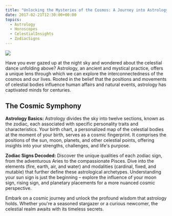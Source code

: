 ```yaml
---
title: "Unlocking the Mysteries of the Cosmos: A Journey into Astrology"
date: 2017-02-21T12:30:00+00:00
topics:
  - Astrology
  - Horoscopes
  - CelestialInsights
  - ZodiacSigns
---
```


![](/media/viva-luna-studios-r_-onuwuWAU-unsplash.jpg)

Have you ever gazed up at the night sky and wondered about the celestial dance unfolding above? Astrology, an ancient and mystical practice, offers a unique lens through which we can explore the interconnectedness of the cosmos and our lives. Rooted in the belief that the positions and movements of celestial bodies influence human affairs and natural events, astrology has captivated minds for centuries.
<!--more-->

## The Cosmic Symphony

**Astrology Basics:**
Astrology divides the sky into twelve sections, known as the zodiac, each associated with specific personality traits and characteristics. Your birth chart, a personalized map of the celestial bodies at the moment of your birth, serves as a cosmic fingerprint. It comprises the positions of the sun, moon, planets, and other celestial points, offering insights into your strengths, challenges, and life's purpose.

**Zodiac Signs Decoded:**
Discover the unique qualities of each zodiac sign, from the adventurous Aries to the compassionate Pisces. Dive into the elements (fire, earth, air, and water) and modalities (cardinal, fixed, and mutable) that further define these astrological archetypes. Understanding your sun sign is just the beginning – explore the influence of your moon sign, rising sign, and planetary placements for a more nuanced cosmic perspective.

Embark on a cosmic journey and unlock the profound wisdom that astrology holds. Whether you're a seasoned stargazer or a curious newcomer, the celestial realm awaits with its timeless secrets.
